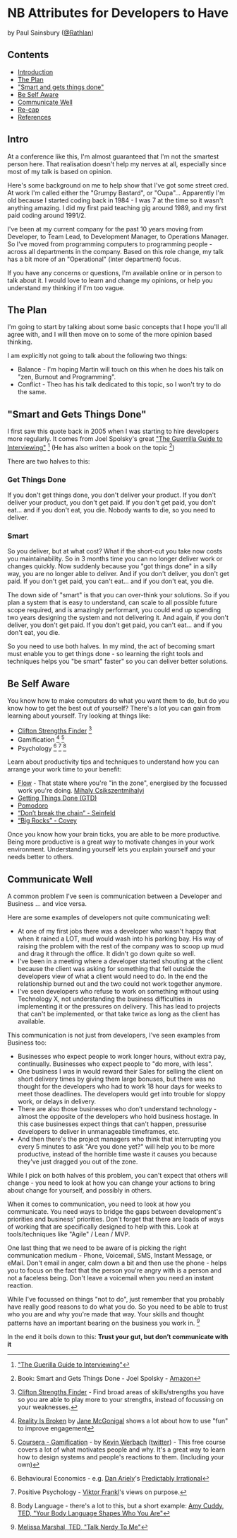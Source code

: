 # NB Attributes for Developers to Have

by Paul Sainsbury ([@Rathlan](https://twitter.com/Rathlan))

## Contents
* [Introduction](#intro)
* [The Plan](#the-plan)
* ["Smart and gets things done"](#smart-gtd)
* [Be Self Aware](#be-self-aware)
* [Communicate Well](#communicate-well)
* [Re-cap](#recap)
* [References](#references)

## <a name="intro"></a> Intro
At a conference like this, I'm almost guaranteed that I'm not the smartest person here.  That realisation doesn't help my nerves at all, especially since most of my talk is based on opinion.

Here's some background on me to help show that I've got some street cred.  At work I'm called either the "Grumpy Bastard", or "Oupa"... Apparently I'm old because I started coding back in 1984 - I was 7 at the time so it wasn't anything amazing.  I did my first paid teaching gig around 1989, and my first paid coding around 1991/2.

I've been at my current company for the past 10 years moving from Developer, to Team Lead, to Development Manager, to Operations Manager.    So I've moved from programming computers to programming people - across all departments in the company.  Based on this role change, my talk has a bit more of an "Operational" (inter department) focus.

If you have any concerns or questions, I'm available online or in person to talk about it.  I would love to learn and change my opinions, or help you understand my thinking if I'm too vague.

## <a name="the-plan"></a> The Plan
I'm going to start by talking about some basic concepts that I hope you'll all agree with, and I will then move on to some of the more opinion based thinking.

I am explicitly not going to talk about the following two things:

* Balance - I'm hoping Martin will touch on this when he does his talk on "zen, Burnout and Programming".
* Conflict - Theo has his talk dedicated to this topic, so I won't try to do the same.

## <a name="smart-gtd"></a> "Smart and Gets Things Done"
I first saw this quote back in 2005 when I was starting to hire developers more regularly.  It comes from Joel Spolsky's great ["The Guerrilla Guide to Interviewing"](http://www.joelonsoftware.com/articles/GuerrillaInterviewing3.html) [^1] (He has also written a book on the topic [^2])
[^1]: ["The Guerilla Guide to Interviewing"](http://www.joelonsoftware.com/articles/GuerrillaInterviewing3.html)
[^2]: Book: Smart and Gets Things Done - Joel Spolsky - [Amazon](http://www.amazon.com/Smart-Gets-Things-Done-Technical/dp/1590598385)


There are two halves to this:
### Get Things Done
If you don't get things done, you don't deliver your product.  If you don't deliver your product, you don't get paid.  If you don't get paid, you don't eat... and if you don't eat, you die.  Nobody wants to die, so you need to deliver.
### Smart
So you deliver, but at what cost?  What if the short-cut you take now costs you maintainability.  So in 3 months time you can no longer deliver work or changes quickly.  Now suddenly because you "got things done" in a silly way, you are no longer able to deliver.  And if you don't deliver, you don't get paid.  If you don't get paid, you can't eat... and if you don't eat, you die.

The down side of "smart" is that you can over-think your solutions.  So if you plan a system that is easy to understand, can scale to all possible future scope required, and is amazingly performant, you could end up spending two years designing the system and not delivering it. And again, if you don't deliver, you don't get paid.  If you don't get paid, you can't eat... and if you don't eat, you die.

So you need to use both halves. In my mind, the act of becoming smart must enable you to get things done - so learning the right tools and techniques helps you "be smart" faster" so you can deliver better solutions.


## <a name="be-self-aware"></a> Be Self Aware
You know how to make computers do what you want them to do, but do you know how to get the best out of yourself?  There's a lot you can gain from learning about yourself.  Try looking at things like:

* [Clifton Strengths Finder](http://strengths.gallup.com/) [^3]* Gamification [^4] [^5]* Psychology [^6] [^7] [^8]


[^3]: [Clifton Strengths Finder](http://strengths.gallup.com/) - Find broad areas of skills/strengths you have so you are able to play more to your strengths, instead of focussing on your weaknesses.
[^4]: [Reality Is Broken](http://www.amazon.com/Reality-Broken-Games-Better-Change/dp/145583291X) by [Jane McGonigal](http://janemcgonigal.com/) shows a lot about how to use "fun" to improve engagement
[^5]: [Coursera - Gamification](https://www.coursera.org/course/gamification) - by [Kevin Werbach](http://werbach.com/) ([twitter](https://twitter.com/kwerb)) - This free course covers a lot of what motivates people and why.  It's a great way to learn how to design systems and people's reactions to them. (Including your own)
[^6]: Behavioural Economics - e.g. [Dan Ariely](http://danariely.com/)'s [Predictably Irrational](http://www.takealot.com/predictably-irrational/PLID5939309)
[^7]: Positive Psychology - [Viktor Frankl](https://en.wikipedia.org/wiki/Viktor_Frankl)'s views on purpose.
[^8]: Body Language - there's a lot to this, but a short example: [Amy Cuddy, TED, "Your Body Language Shapes Who You Are"](http://www.ted.com/talks/amy_cuddy_your_body_language_shapes_who_you_are)

Learn about productivity tips and techniques to understand how you can arrange your work time to your benefit:* [Flow](https://en.wikipedia.org/wiki/Mihaly_Csikszentmihalyi#Flow) - That state where you're "in the zone", energised by the focussed work you're doing. [Mihaly Csikszentmihalyi](https://en.wikipedia.org/wiki/Mihaly_Csikszentmihalyi)* [Getting Things Done (GTD)](https://en.wikipedia.org/wiki/Getting_Things_Done)* [Pomodoro](https://en.wikipedia.org/wiki/Pomodoro_Technique)* [“Don’t break the chain” - Seinfeld](http://lifehacker.com/281626/jerry-seinfelds-productivity-secret)* [“Big Rocks” - Covey](http://zenhabits.net/big-rocks-first-double-your-productivity-this-week/)	Once you know how your brain ticks, you are able to be more productive.  Being more productive is a great way to motivate changes in your work environment.  Understanding yourself lets you  explain yourself and your needs better to others.
## <a name="communicate-well"></a> Communicate Well
A common problem I've seen is communication between a Developer and Business ... and vice versa.

Here are some examples of developers not quite communicating well:

* At one of my first jobs there was a developer who wasn't happy that when it rained a LOT, mud would wash into his parking bay. His way of raising the problem with the rest of the company was to scoop up mud and drag it through the office.  It didn't go down quite so well.
* I've been in a meeting where a developer started shouting at the client because the client was asking for something that fell outside the developers view of what a client would need to do.  In the end the relationship burned out and the two could not work together anymore.
* I've seen developers who refuse to work on something without using Technology X, not understanding the business difficulties in implementing it or the pressures on delivery.  This has lead to projects that can't be implemented, or that take twice as long as the client has available.

This communication is not just from developers, I've seen examples from Business too:* Businesses who expect people to work longer hours, without extra pay, continually.  Businesses who expect people to "do more, with less".
* One business I was in would reward their Sales for selling the client on short delivery times by giving them large bonuses, but there was no thought for the developers who had to work 18 hour days for weeks to meet those deadlines.  The developers would get into trouble for sloppy work, or delays in delivery. 
* There are also those businesses who don’t understand technology - almost the opposite of the developers who hold business hostage.  In this case businesses expect things that can't happen, pressurise developers to deliver in unmanageable timeframes, etc.
* And then there's the project managers who think that interrupting you every 5 minutes to ask "Are you done yet?" will help you to be more productive, instead of the horrible time waste it causes you because they've just dragged you out of the zone.While I pick on both halves of this problem, you can't expect that others will change - you need to look at how you can change your actions to bring about change for yourself, and possibly in others.

When it comes to communication, you need to look at how you communicate.  You need ways to bridge the gaps between development's priorities and business' priorities.  Don't forget that there are loads of ways of working that are specifically designed to help with this.  Look at tools/techniques like "Agile" / Lean / MVP.One last thing that we need to be aware of is picking the right communication medium - Phone, Voicemail, SMS, Instant Message, or eMail.  Don't email in anger, calm down a bit and then use the phone - helps you to focus on the fact that the person you're angry with is a person and not a faceless being.  Don't leave a voicemail when you need an instant reaction.While I've focussed on things "not to do", just remember that you probably have really good reasons to do what you do.  So you need to be able to trust who you are and why you're made that way.  Your skills and thought patterns have an important bearing on the business you work in. [^9]

[^9]: [Melissa Marshal, TED, "Talk Nerdy To Me"](http://www.ted.com/talks/melissa_marshall_talk_nerdy_to_me)In the end it boils down to this: **Trust your gut, but don’t communicate with it** 